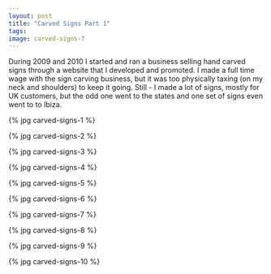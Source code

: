 ```yaml
---
layout: post
title: "Carved Signs Part 1"
tags:
image: carved-signs-7
---
```

During 2009 and 2010 I started and ran a business selling hand carved signs through a website that I developed and promoted. I made a full time wage with the sign carving business, but it was too physically taxing (on my neck and shoulders) to keep it going. Still - I made a lot of signs, mostly for UK customers, but the odd one went to the states and one set of signs even went to to Ibiza.

{% jpg carved-signs-1 %}

{% jpg carved-signs-2 %}

{% jpg carved-signs-3 %}

{% jpg carved-signs-4 %}

{% jpg carved-signs-5 %}

{% jpg carved-signs-6 %}

{% jpg carved-signs-7 %}

{% jpg carved-signs-8 %}

{% jpg carved-signs-9 %}

{% jpg carved-signs-10 %}

